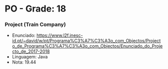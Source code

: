 # PO - Grade: 18

### Project (Train Company)
* Enunciado: https://www.l2f.inesc-id.pt/~david/w/pt/Programa%C3%A7%C3%A3o_com_Objectos/Projecto_de_Programa%C3%A7%C3%A3o_com_Objectos/Enunciado_do_Projecto_de_2017-2018
* Linguagem: Java
* Nota: 19.44